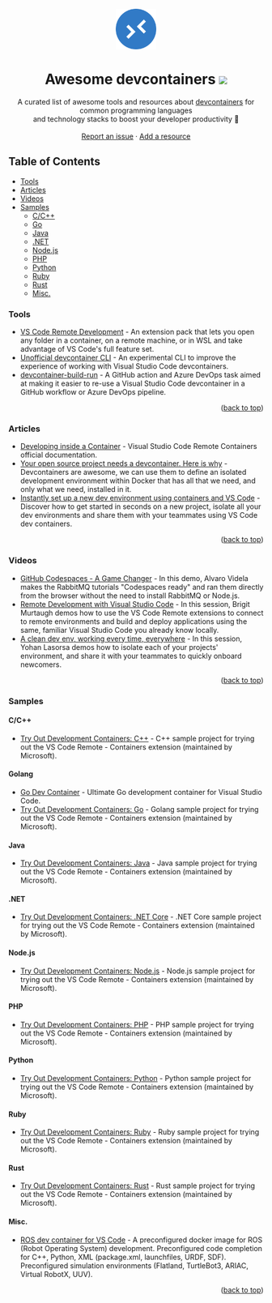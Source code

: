 <div id="top"></div>

<br />
<!--lint disable awesome-heading-->
<div align="center">
  <a href="https://github.com/manekinekko/awesome-devcontainers">
    <img src="images/logo.png" alt="Logo" width="80" height="80">
  </a>
  
  <h1 align="center">Awesome devcontainers <a href="https://awesome.re" target="__blank"><img src="https://awesome.re/badge-flat2.svg"/></a> </h1>

  <p align="center">
    A curated list of awesome tools and resources about <a href="https://code.visualstudio.com/docs/remote/containers">devcontainers</a> for common programming languages <br /> and technology stacks to boost your developer productivity 🚀
    <br />
    <br />
    <a href="https://github.com/manekinekko/awesome-devcontainers/issues">Report an issue</a>
    ·
    <a href="https://github.com/manekinekko/awesome-devcontainers/issues">Add a resource</a>
  </p>
</div>


## Table of Contents

<!--lint disable awesome-list-item-->

- [Tools](#tools)
- [Articles](#articles)
- [Videos](#videos)
- [Samples](#samples)
  - [C/C++](#cc)
  - [Go](#golang)
  - [Java](#java)
  - [.NET](#net)
  - [Node.js](#nodejs)
  - [PHP](#php)
  - [Python](#python)
  - [Ruby](#ruby)
  - [Rust](#rust)
  - [Misc.](#misc)

### Tools

- [VS Code Remote Development](https://marketplace.visualstudio.com/items?itemName=ms-vscode-remote.vscode-remote-extensionpack) - An extension pack that lets you open any folder in a container, on a remote machine, or in WSL and take advantage of VS Code's full feature set.
- [Unofficial devcontainer CLI](https://github.com/stuartleeks/devcontainer-cli) - An experimental CLI to improve the experience of working with Visual Studio Code devcontainers.
- [devcontainer-build-run](https://github.com/stuartleeks/devcontainer-build-run) - A GitHub action and Azure DevOps task aimed at making it easier to re-use a Visual Studio Code devcontainer in a GitHub workflow or Azure DevOps pipeline.

<p align="right">(<a href="#top">back to top</a>)</p>

### Articles

- [Developing inside a Container](https://code.visualstudio.com/docs/remote/containers) - Visual Studio Code Remote Containers official documentation.
- [Your open source project needs a devcontainer. Here is why](https://www.aaron-powell.com/posts/2021-03-08-your-open-source-project-needs-a-dev-container-heres-why/) - Devcontainers are awesome, we can use them to define an isolated development environment within Docker that has all that we need, and only what we need, installed in it.
- [Instantly set up a new dev environment using containers and VS Code](https://dev.to/itnext/instantly-set-up-a-new-dev-environment-using-containers-and-vs-code-51g8) - Discover how to get started in seconds on a new project, isolate all your dev environments and share them with your teammates using VS Code dev containers.

<p align="right">(<a href="#top">back to top</a>)</p>

### Videos

- [GitHub Codespaces - A Game Changer](https://www.youtube.com/watch?v=B_gtLXvDQhE) - In this demo, Alvaro Videla makes the RabbitMQ tutorials "Codespaces ready" and ran them directly from the browser without the need to install RabbitMQ or Node.js.
- [Remote Development with Visual Studio Code](https://www.youtube.com/watch?v=sakjpegUQsk) - In this session, Brigit Murtaugh demos how to use the VS Code Remote extensions to connect to remote environments and build and deploy applications using the same, familiar Visual Studio Code you already know locally.
- [A clean dev env, working every time, everywhere](https://www.youtube.com/watch?v=NNrq2641zTA) - In this session, Yohan Lasorsa demos how to isolate each of your projects' environment, and share it with your teammates to quickly onboard newcomers.

<p align="right">(<a href="#top">back to top</a>)</p>

### Samples

#### C/C++

- [Try Out Development Containers: C++](https://github.com/microsoft/vscode-remote-try-cpp) - C++ sample project for trying out the VS Code Remote - Containers extension (maintained by Microsoft).

#### Golang

- [Go Dev Container](https://github.com/qdm12/godevcontainer) - Ultimate Go development container for Visual Studio Code.
- [Try Out Development Containers: Go](https://github.com/microsoft/vscode-remote-try-go) - Golang sample project for trying out the VS Code Remote - Containers extension (maintained by Microsoft).

#### Java

- [Try Out Development Containers: Java](https://github.com/microsoft/vscode-remote-try-java) - Java sample project for trying out the VS Code Remote - Containers extension (maintained by Microsoft).

#### .NET

- [Try Out Development Containers: .NET Core](https://github.com/microsoft/vscode-remote-try-dotnetcore) - .NET Core sample project for trying out the VS Code Remote - Containers extension (maintained by Microsoft).

#### Node.js

- [Try Out Development Containers: Node.js](https://github.com/microsoft/vscode-remote-try-node) - Node.js sample project for trying out the VS Code Remote - Containers extension (maintained by Microsoft).

#### PHP

- [Try Out Development Containers: PHP](https://github.com/microsoft/vscode-remote-try-php) - PHP sample project for trying out the VS Code Remote - Containers extension (maintained by Microsoft).

#### Python

- [Try Out Development Containers: Python](https://github.com/microsoft/vscode-remote-try-python) - Python sample project for trying out the VS Code Remote - Containers extension (maintained by Microsoft).

#### Ruby

- [Try Out Development Containers: Ruby](https://github.com/microsoft/vscode-remote-try-ruby) - Ruby sample project for trying out the VS Code Remote - Containers extension (maintained by Microsoft).

#### Rust

- [Try Out Development Containers: Rust](https://github.com/microsoft/vscode-remote-try-rust) - Rust sample project for trying out the VS Code Remote - Containers extension (maintained by Microsoft).

#### Misc.

- [ROS dev container for VS Code](https://github.com/devrt/ros-devcontainer-vscode) - A preconfigured docker image for ROS (Robot Operating System) development. Preconfigured code completion for C++, Python, XML (package.xml, launchfiles, URDF, SDF). Preconfigured simulation environments (Flatland, TurtleBot3, ARIAC, Virtual RobotX, UUV).

<p align="right">(<a href="#top">back to top</a>)</p>
